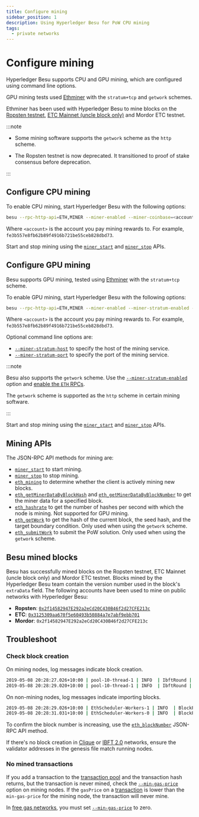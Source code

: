 ```yaml
---
title: Configure mining
sidebar_position: 1
description: Using Hyperledger Besu for PoW CPU mining
tags:
  - private networks
---
```


# Configure mining

Hyperledger Besu supports CPU and GPU mining, which are configured using command line options.

GPU mining tests used [Ethminer](https://github.com/ethereum-mining/ethminer) with the `stratum+tcp` and `getwork` schemes.

Ethminer has been used with Hyperledger Besu to mine blocks on the [Ropsten testnet](https://ropsten.etherscan.io/address/0x2f14582947E292a2eCd20C430B46f2d27CFE213c#mine), [ETC Mainnet (uncle block only)](https://etc.tokenview.com/en/uncleblock/10555173) and Mordor ETC testnet.

:::note

- Some mining software supports the `getwork` scheme as the `http` scheme.

- The Ropsten testnet is now deprecated. It transitioned to proof of stake consensus before deprecation.

:::

## Configure CPU mining

To enable CPU mining, start Hyperledger Besu with the following options:

```bash
besu --rpc-http-api=ETH,MINER --miner-enabled --miner-coinbase=<account>
```

Where `<account>` is the account you pay mining rewards to. For example, `fe3b557e8fb62b89f4916b721be55ceb828dbd73`.

Start and stop mining using the [`miner_start`](../../reference/api/index.md#miner_start) and [`miner_stop`](../../reference/api/index.md#miner_stop) APIs.

## Configure GPU mining

Besu supports GPU mining, tested using [Ethminer](https://github.com/ethereum-mining/ethminer) with the `stratum+tcp` scheme.

To enable GPU mining, start Hyperledger Besu with the following options:

```bash
besu --rpc-http-api=ETH,MINER --miner-enabled --miner-stratum-enabled --miner-coinbase=<account>
```

Where `<account>` is the account you pay mining rewards to. For example, `fe3b557e8fb62b89f4916b721be55ceb828dbd73`.

Optional command line options are:

- [`--miner-stratum-host`](../../reference/cli/options.md#miner-stratum-host) to specify the host of the mining service.
- [`--miner-stratum-port`](../../reference/cli/options.md#miner-stratum-port) to specify the port of the mining service.

:::note

Besu also supports the `getwork` scheme. Use the [`--miner-stratum-enabled`](../../reference/cli/options.md#miner-stratum-enabled) option and [enable the `ETH` RPCs](../../reference/cli/options.md#rpc-http-api).

The `getwork` scheme is supported as the `http` scheme in certain mining software.

:::

Start and stop mining using the [`miner_start`](../../reference/api/index.md#miner_start) and [`miner_stop`](../../reference/api/index.md#miner_stop) APIs.

## Mining APIs

The JSON-RPC API methods for mining are:

- [`miner_start`](../../reference/api/index.md#miner_start) to start mining.
- [`miner_stop`](../../reference/api/index.md#miner_stop) to stop mining.
- [`eth_mining`](../../reference/api/index.md#eth_mining) to determine whether the client is actively mining new blocks.
- [`eth_getMinerDataByBlockHash`](../../reference/api/index.md#eth_getminerdatabyblockhash) and [`eth_getMinerDataByBlockNumber`](../../reference/api/index.md#eth_getminerdatabyblocknumber) to get the miner data for a specified block.
- [`eth_hashrate`](../../reference/api/index.md#eth_hashrate) to get the number of hashes per second with which the node is mining. Not supported for GPU mining.
- [`eth_getWork`](../../reference/api/index.md#eth_getwork) to get the hash of the current block, the seed hash, and the target boundary condition. Only used when using the `getwork` scheme.
- [`eth_submitWork`](../../reference/api/index.md#eth_submitwork) to submit the PoW solution. Only used when using the `getwork` scheme.

## Besu mined blocks

Besu has successfully mined blocks on the Ropsten testnet, ETC Mainnet (uncle block only) and Mordor ETC testnet. Blocks mined by the Hyperledger Besu team contain the version number used in the block's `extraData` field. The following accounts have been used to mine on public networks with Hyperledger Besu:

- **Ropsten**: [`0x2f14582947E292a2eCd20C430B46f2d27CFE213c`](https://ropsten.etherscan.io/address/0x2f14582947E292a2eCd20C430B46f2d27CFE213c#mine)
- **ETC**: [`0x3125309aa670f5e60493b50884a7e7abf9ebb701`](https://etc.tokenview.com/en/address/0x3125309aa670f5e60493b50884a7e7abf9ebb701)
- **Mordor**: `0x2f14582947E292a2eCd20C430B46f2d27CFE213c`

## Troubleshoot

### Check block creation

On mining nodes, log messages indicate block creation.

```bash
2019-05-08 20:28:27.026+10:00 | pool-10-thread-1 | INFO  | IbftRound | Importing block to chain. round=ConsensusRoundIdentifier{Sequence=660, Round=0}, hash=0x759afaba4e923d89175d850ceca4b8ef81f7d9c727b0b0b8e714b624a4b8e8cc
2019-05-08 20:28:29.020+10:00 | pool-10-thread-1 | INFO  | IbftRound | Importing block to chain. round=ConsensusRoundIdentifier{Sequence=661, Round=0}, hash=0x5443e504256765f06b3cebfbee82276a034ebcc8d685b7c3d1a6010fd4acfa14
```

On non-mining nodes, log messages indicate importing blocks.

```bash
2019-05-08 20:28:29.026+10:00 | EthScheduler-Workers-1 | INFO  | BlockPropagationManager | Imported #661 / 0 tx / 0 om / 0 (0.0%) gas / (0x5443e504256765f06b3cebfbee82276a034ebcc8d685b7c3d1a6010fd4acfa14) in 0.000s.
2019-05-08 20:28:31.031+10:00 | EthScheduler-Workers-0 | INFO  | BlockPropagationManager | Imported #662 / 0 tx / 0 om / 0 (0.0%) gas / (0x0ead4e20123d3f1433d8dec894fcce386da4049819b24b309963ce7a8a0fcf03) in 0.000s.
```

To confirm the block number is increasing, use the [`eth_blockNumber`](../../reference/api/index.md#eth_blocknumber) JSON-RPC API method.

If there's no block creation in [Clique](../../../private-networks/how-to/configure/consensus/clique.md#extra-data) or [IBFT 2.0](../../../private-networks/how-to/configure/consensus/ibft.md#extra-data) networks, ensure the validator addresses in the genesis file match running nodes.

### No mined transactions

If you add a transaction to the [transaction pool](../../concepts/transactions/pool.md) and the transaction hash returns, but the transaction is never mined, check the [`--min-gas-price`](../../reference/cli/options.md#min-gas-price) option on mining nodes. If the `gasPrice` on a [transaction](../send-transactions.md) is lower than the `min-gas-price` for the mining node, the transaction will never mine.

In [free gas networks](../../../private-networks/how-to/configure/free-gas.md), you must set [`--min-gas-price`](../../reference/cli/options.md#min-gas-price) to zero.
